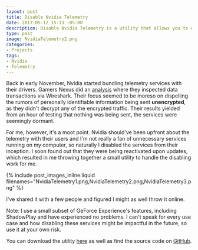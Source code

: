 ```yaml
---
layout: post
title: Disable Nvidia Telemetry
date: 2017-05-12 15:13 -05:00
description: Disable Nvidia Telemetry is a utility that allows you to disable the telemetry services Nvidia bundles with their drivers.
type: post
image: NvidiaTelemetry2.png
categories:
- Projects
tags:
- Nvidia
- Telemetry
---
```


Back in early November, Nvidia started bundling telemetry services with their drivers. Gamers Nexus did an [analysis](http://www.gamersnexus.net/industry/2672-geforce-experience-data-transfer-analysis) where they inspected data transactions via Wireshark. Their focus seemed to be moreso on dispelling the rumors of personally identifiable information being sent **unencrypted**, as they didn't decrypt any of the encrypted traffic. Their results yielded from an hour of testing that nothing was being sent, the services were seemingly dormant.

For me, however, it's a moot point. Nvidia should've been upfront about the telemetry with their users and I'm not really a fan of unnecessary services running on my computer, so naturally I disabled the services from their inception. I soon found out that they were being reactivated upon updates, which resulted in me throwing together a small utility to handle the disabling work for me.

{% include post_images_inline.liquid filenames="NvidiaTelemetry1.png,NvidiaTelemetry2.png,NvidiaTelemetry3.png" %} 

I've shared it with a few people and figured I might as well throw it online.

Note: I use a small subset of GeForce Experience's features, including ShadowPlay and have experienced no problems. I can't speak for every use case and how disabling these services might be impactful in the future, so use it at your own risk.

You can download the utility [here](https://github.com/NateShoffner/Disable-Nvidia-Telemetry/releases) as well as find the source code on [GitHub](https://github.com/NateShoffner/Disable-Nvidia-Telemetry).